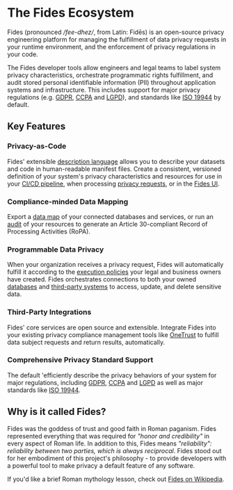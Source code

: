 # The Fides Ecosystem

Fides (pronounced */fee-dhez/*, from Latin: Fidēs) is an open-source privacy engineering platform for managing the fulfillment of data privacy requests in your runtime environment, and the enforcement of privacy regulations in your code.

The Fides developer tools allow engineers and legal teams to label system privacy characteristics, orchestrate programmatic rights fulfillment, and audit stored personal identifiable information (PII) throughout application systems and infrastructure. This includes support for major privacy regulations (e.g. [GDPR](https://ico.org.uk/for-organisations/guide-to-data-protection/guide-to-the-general-data-protection-regulation-gdpr/), [CCPA](https://ethyca.com/cpra-hub/) and [LGPD](https://iapp.org/news/a/the-new-brazilian-general-data-protection-law-a-detailed-analysis/)), and standards like [ISO 19944](https://www.iso.org/standard/79573.html) by default.

## Key Features
### Privacy-as-Code

Fides' extensible [description language](https://ethyca.github.io/fideslang/) allows you to describe your datasets and code in human-readable manifest files. Create a consistent, versioned definition of your system's privacy characteristics and resources for use in your [CI/CD pipeline](./cicd/examples), when processing [privacy requests](./getting-started/privacy_requests), or in the [Fides UI](./ui/overview/).

### Compliance-minded Data Mapping
Export a [data map](./guides/generate_datamaps/) of your connected databases and services, or run an [audit](./guides/generate_datamaps.md#auditing-resources/) of your resources to generate an Article 30-compliant Record of Processing Activities (RoPA). 

### Programmable Data Privacy
When your organization receives a privacy request, Fides will automatically fulfill it according to the [execution policies](./getting-started/execution_policies.md) your legal and business owners have created. Fides orchestrates connections to both your owned [databases](./getting-started/database_connectors.md) and [third-party systems](./saas_connectors/saas_config.md) to access, update, and delete sensitive data.

### Third-Party Integrations
Fides' core services are open source and extensible. Integrate Fides into your existing privacy compliance management tools like [OneTrust](./guides/onetrust.md) to fulfill data subject requests and return results, automatically.

### Comprehensive Privacy Standard Support
The default 'efficiently describe the privacy behaviors of your system for major regulations, including [GDPR](https://ico.org.uk/for-organisations/guide-to-data-protection/guide-to-the-general-data-protection-regulation-gdpr/), [CCPA](https://ethyca.com/cpra-hub/) and [LGPD](https://iapp.org/news/a/the-new-brazilian-general-data-protection-law-a-detailed-analysis/) as well as major standards like [ISO 19944](https://www.iso.org/standard/79573.html).

## Why is it called Fides?

Fides was the goddess of trust and good faith in Roman paganism. Fides represented everything that was required for *"honor and credibility"* in every aspect of Roman life. In addition to this, Fides means *"reliability": reliability between two parties, which is always reciprocal*. Fides stood out for her embodiment of this project's philosophy - to provide developers with a powerful tool to make privacy a default feature of any software.

If you'd like a brief Roman mythology lesson, check out [Fides on Wikipedia](https://en.wikipedia.org/wiki/Fides_(deity)).
